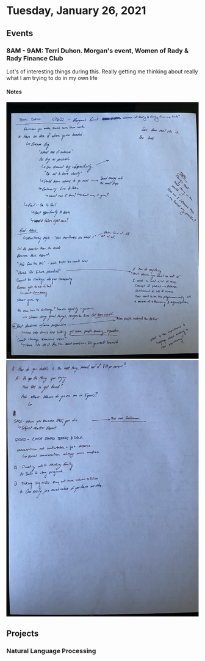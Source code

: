 # Tuesday, January 26, 2021

## Events

### 8AM - 9AM: Terri Duhon. Morgan's event, Women of Rady & Rady Finance Club

Lot's of interesting things during this. Really getting me thinking about really
what I am trying to do in my own life

#### Notes

![](teri-duhon-1.jpeg)
![](teri-duhon-2.jpeg)

## Projects

### Natural Language Processing